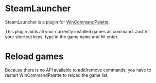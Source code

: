 # SteamLauncher

SteamLauncher is a plugin for [WinCommandPalette](https://github.com/DarkIrata/WinCommandPalette).

This plugin adds all your currently installed games as command.
Just hit your shortcut keys, type in the game name and hit enter.

# Reload games

Because there is no API available to add/remove commands, you have to restart WinCommandPalette to reload the game list.

